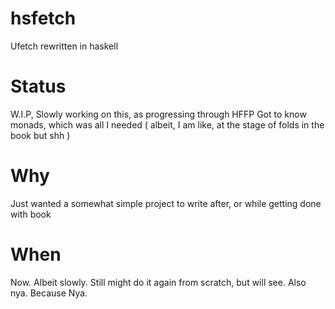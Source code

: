 # hsfetch
Ufetch rewritten in haskell
# Status
W.I.P, Slowly working on this, as progressing through HFFP
Got to know monads, which was all I needed ( albeit, I am like, at the stage of folds in the book but shh )

# Why
Just wanted a somewhat simple project to write after, or while getting done with book
# When
Now. Albeit slowly.
Still might do it again from scratch, but will see.
Also nya. Because Nya.
